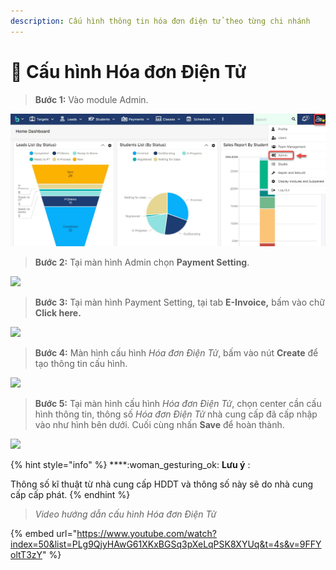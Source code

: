 ```yaml
---
description: Cấu hình thông tin hóa đơn điện tử theo từng chi nhánh
---
```


# 🏬 Cấu hình Hóa đơn Điện Tử

> **Bước 1:** Vào module Admin.

![](../.gitbook/assets/set1.jpg)

> **Bước 2:** Tại màn hình Admin chọn **Payment Setting**.

![](../.gitbook/assets/1\_hd.png)

> **Bước 3:** Tại màn hình Payment Setting, tại tab **E-Invoice,** bấm vào chữ **Click here.**

![](../.gitbook/assets/2\_hd.png)

> **Bước 4:** Màn hình cấu hình _Hóa đơn Điện Tử_, bấm vào nút **Create** để tạo thông tin cấu hình.

![](../.gitbook/assets/3\_hd.png)

> **Bước 5:** Tại màn hình cấu hình _Hóa đơn Điện Tử_, chọn center cần cấu hình thông tin, thông số _Hóa đơn Điện Tử_ nhà cung cấp đã cấp nhập vào như hình bên dưới. Cuối cùng nhấn **Save** để hoàn thành.

![](../.gitbook/assets/4\_hd.png)

{% hint style="info" %}
****:woman\_gesturing\_ok: **Lưu ý** :

Thông số kĩ thuật từ nhà cung cấp HDDT và thông số này sẽ do nhà cung cấp cấp phát.
{% endhint %}

> _Video hướng dẫn cấu hình Hóa đơn Điện Tử_

{% embed url="https://www.youtube.com/watch?index=50&list=PLg9QjyHAwG61XKxBGSq3pXeLqPSK8XYUq&t=4s&v=9FFYoltT3zY" %}
